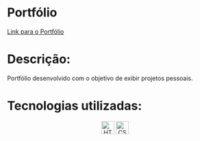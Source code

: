 # Portfólio

<p>
  <a href="https://meu-portfolio-tau-ivory.vercel.app/" >Link para o Portfólio</a>
</p>

# Descrição:
Portfólio desenvolvido com o objetivo de exibir  projetos pessoais.


# Tecnologias utilizadas:
<p align="center">
<img src="https://img.shields.io/badge/html5-%23E34F26.svg?style=for-the-badge&logo=html5&logoColor=white" alt="HTML5" height="30px">
<img src="https://img.shields.io/badge/css3-%231572B6.svg?style=for-the-badge&logo=css3&logoColor=white" alt="CSS3" height="30px">
</p>


